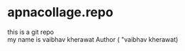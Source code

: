 # apnacollage.repo
this is a git repo
<br>
my name is vaibhav kherawat
Author ( "vaibhav kherawat)


